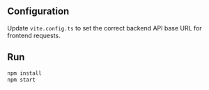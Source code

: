 ## Configuration

Update `vite.config.ts` to set the correct backend API base URL for frontend requests.


## Run

```bash
npm install
npm start
```

